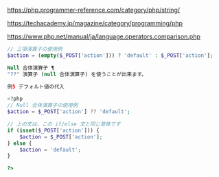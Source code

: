 https://php.programmer-reference.com/category/php/string/


https://techacademy.jp/magazine/category/programming/php

https://www.php.net/manual/ja/language.operators.comparison.php
```php
// 三項演算子の使用例
$action = (empty($_POST['action'])) ? 'default' : $_POST['action'];

Null 合体演算子 ¶
"??" 演算子 (null 合体演算子) を使うことが出来ます。

例5 デフォルト値の代入

<?php
// Null 合体演算子の使用例
$action = $_POST['action'] ?? 'default';

// 上の文は、この if/else 文と同じ意味です
if (isset($_POST['action'])) {
    $action = $_POST['action'];
} else {
    $action = 'default';
}

?>
```
